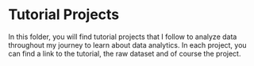 # Tutorial Projects
In this folder, you will find tutorial projects that I follow to analyze data throughout my journey to learn about data analytics. In each project, you can find a link to the tutorial, the raw dataset and of course the project.
